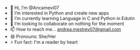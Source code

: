 - 👋 Hi, I’m @Ancamevi07
- 👀 I’m interested in Python and create new apps
- 🌱 I’m currently learning Language in C and Python in Edutin
- 💞️ I’m looking to collaborate on nothing for the moment
- 📫 How to reach me... andrea.mestrev07@gmail.com
- 😄 Pronouns: She/Her
- ⚡ Fun fact: I'm a reader by heart

<!---
Ancamevi07/Ancamevi07 is a ✨ special ✨ repository because its `README.md` (this file) appears on your GitHub profile.
You can click the Preview link to take a look at your changes.
--->
